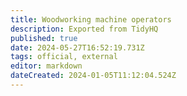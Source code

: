 ```yaml
---
title: Woodworking machine operators
description: Exported from TidyHQ
published: true
date: 2024-05-27T16:52:19.731Z
tags: official, external
editor: markdown
dateCreated: 2024-01-05T11:12:04.524Z
---
```



